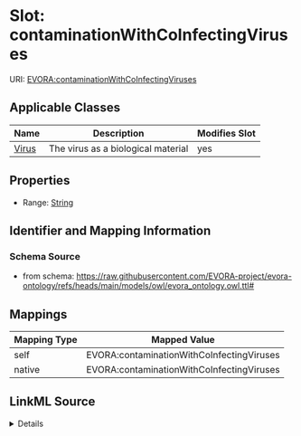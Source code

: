 

# Slot: contaminationWithCoInfectingViruses



URI: [EVORA:contaminationWithCoInfectingViruses](https://raw.githubusercontent.com/EVORA-project/evora-ontology/refs/heads/main/models/owl/evora_ontology.owl.ttl#contaminationWithCoInfectingViruses)



<!-- no inheritance hierarchy -->





## Applicable Classes

| Name | Description | Modifies Slot |
| --- | --- | --- |
| [Virus](Virus.md) | The virus as a biological material |  yes  |







## Properties

* Range: [String](String.md)





## Identifier and Mapping Information







### Schema Source


* from schema: https://raw.githubusercontent.com/EVORA-project/evora-ontology/refs/heads/main/models/owl/evora_ontology.owl.ttl#




## Mappings

| Mapping Type | Mapped Value |
| ---  | ---  |
| self | EVORA:contaminationWithCoInfectingViruses |
| native | EVORA:contaminationWithCoInfectingViruses |




## LinkML Source

<details>
```yaml
name: contaminationWithCoInfectingViruses
from_schema: https://raw.githubusercontent.com/EVORA-project/evora-ontology/refs/heads/main/models/owl/evora_ontology.owl.ttl#
rank: 1000
alias: contaminationWithCoInfectingViruses
domain_of:
- Virus
range: string

```
</details>